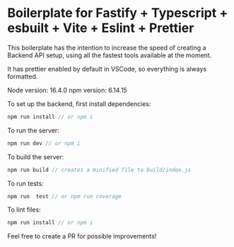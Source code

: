 # Boilerplate for Fastify + Typescript + esbuilt + Vite + Eslint + Prettier

This boilerplate has the intention to increase the speed of creating a Backend API setup, using all the fastest tools available at the moment.

It has prettier enabled by default in VSCode, so everything is always formatted.

Node version: 16.4.0
npm version: 6.14.15

To set up the backend, first install dependencies:

```js
npm run install // or npm i
```

To run the server:

```js
npm run dev // or npm i
```

To build the server:

```js
npm run build // creates a minified file to build/index.js
```

To run tests:

```js
npm run  test // or npm run coverage
```

To lint files:

```js
npm run install // or npm i
```

Feel free to create a PR for possible improvements!
